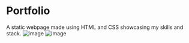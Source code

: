 # Portfolio
A static webpage made using HTML and CSS showcasing my skills and stack.
![image](https://github.com/theprashantsherkar/Portfolio/assets/72156845/64c4ec13-39b8-424f-9de5-e074721219b6)
![image](https://github.com/theprashantsherkar/Portfolio/assets/72156845/ba039689-7879-4205-a6f6-b806d729c8fb)

